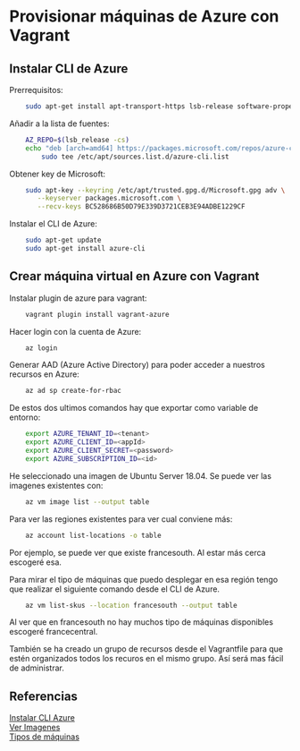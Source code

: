 # Provisionar máquinas de Azure con Vagrant

## Instalar CLI de Azure

Prerrequisitos:

```bash
    sudo apt-get install apt-transport-https lsb-release software-properties-common dirmngr -y
```

Añadir a la lista de fuentes:

```bash
    AZ_REPO=$(lsb_release -cs)
    echo "deb [arch=amd64] https://packages.microsoft.com/repos/azure-cli/ $AZ_REPO main" | \
        sudo tee /etc/apt/sources.list.d/azure-cli.list
```

Obtener key de Microsoft:

```bash
    sudo apt-key --keyring /etc/apt/trusted.gpg.d/Microsoft.gpg adv \
       --keyserver packages.microsoft.com \
       --recv-keys BC528686B50D79E339D3721CEB3E94ADBE1229CF
```

Instalar el CLI de Azure:

```bash
    sudo apt-get update
    sudo apt-get install azure-cli
```

## Crear máquina virtual en Azure con Vagrant

Instalar plugin de azure para vagrant:

```bash
    vagrant plugin install vagrant-azure
```

Hacer login con la cuenta de Azure:

```bash
    az login
```

Generar AAD (Azure Active Directory) para poder acceder a nuestros recursos en Azure:

```bash
    az ad sp create-for-rbac
```

De estos dos ultimos comandos hay que exportar como variable de entorno:

```bash
    export AZURE_TENANT_ID=<tenant>
    export AZURE_CLIENT_ID=<appId>
    export AZURE_CLIENT_SECRET=<password>
    export AZURE_SUBSCRIPTION_ID=<id>
```

He seleccionado una imagen de Ubuntu Server 18.04. Se puede ver las
imagenes existentes con:

```bash
    az vm image list --output table
```

Para ver las regiones existentes para ver cual conviene más:

```bash
    az account list-locations -o table
```

Por ejemplo, se puede ver que existe francesouth. Al estar más cerca escogeré esa.

Para mirar el tipo de máquinas que puedo desplegar en esa región tengo que realizar el
siguiente comando desde el CLI de Azure.

```bash
    az vm list-skus --location francesouth --output table
```

Al ver que en francesouth no hay muchos tipo de máquinas disponibles escogeré francecentral.

También se ha creado un grupo de recursos desde el Vagrantfile para que estén organizados todos los recuros
en el mismo grupo. Así será mas fácil de administrar.

## Referencias

[Instalar CLI Azure](https://docs.microsoft.com/en-us/cli/azure/install-azure-cli-apt?view=azure-cli-latest)  
[Ver Imagenes](https://docs.microsoft.com/en-us/azure/virtual-machines/linux/cli-ps-findimage)  
[Tipos de máquinas](https://docs.microsoft.com/es-es/azure/azure-resource-manager/templates/error-sku-not-available)  
